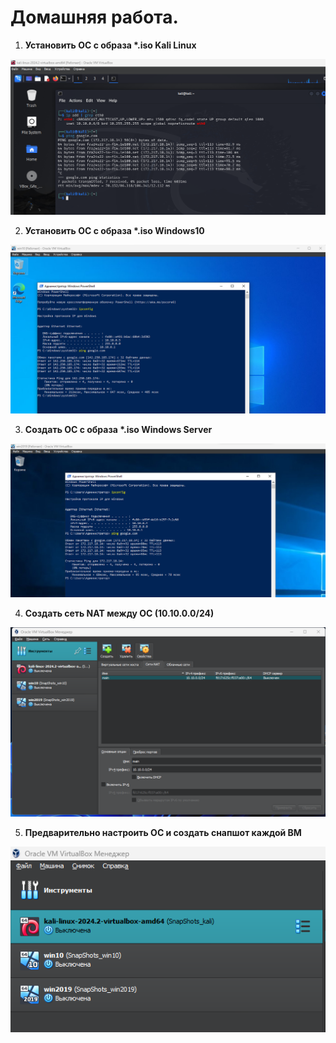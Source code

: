 # Домашняя работа.

1. **Установить ОС с образа \*.iso Kali Linux**

![Image](/Task2/img/kali.png)

2. **Установить ОС с образа \*.iso Windows10**

![Image](/Task2/img/win10.png)

3. **Создать ОС с образа \*.iso Windows Server**

![Image](/Task2/img/win2019.png)

4. **Создать сеть NAT между ОС (10.10.0.0/24)**

![Image](/Task2/img/NAT.png)

5. **Предварительно настроить ОС и создать снапшот каждой ВМ**

![Image](/Task2/img/SnapShots.png)


